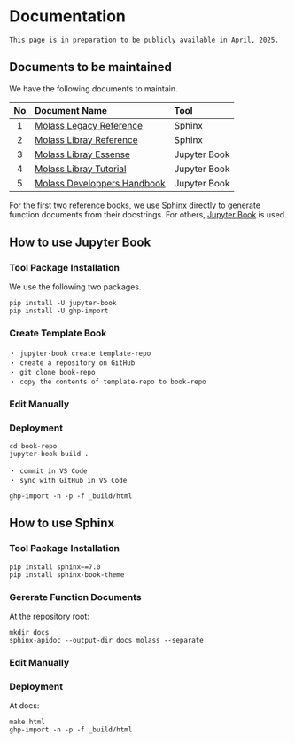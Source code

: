 # Documentation

```{warning}
This page is in preparation to be publicly available in April, 2025.
```

## Documents to be maintained

We have the following documents to maintain.

|No |   Document Name           |    Tool    |
|:-:|:--------------------------|:-----------|
| 1 |[Molass Legacy Reference](https://freesemt.github.io/molass-legacy/)|Sphinx      |
| 2 |[Molass Libray Reference](https://freesemt.github.io/molass-library/)|Sphinx      |
| 3 |[Molass Libray Essense](https://freesemt.github.io/molass-essense/)      |Jupyter Book|
| 4 |[Molass Libray Tutorial](https://freesemt.github.io/molass-tutorial/)     |Jupyter Book|
| 5 |[Molass Developpers Handbook](https://freesemt.github.io/molass-develop/)|Jupyter Book|

For the first two reference books, we use [Sphinx](https://github.com/sphinx-doc/sphinx) directly to generate function documents from their docstrings. For others, [Jupyter Book](https://github.com/jupyter-book/jupyter-book) is used.

## How to use Jupyter Book

### Tool Package Installation

We use the following two packages.

```
pip install -U jupyter-book
pip install -U ghp-import
```

### Create Template Book

    ・ jupyter-book create template-repo
    ・ create a repository on GitHub
    ・ git clone book-repo
    ・ copy the contents of template-repo to book-repo

### Edit Manually


### Deployment

```none
cd book-repo
jupyter-book build .
```

    ・ commit in VS Code
    ・ sync with GitHub in VS Code

```none
ghp-import -n -p -f _build/html
```

## How to use Sphinx

### Tool Package Installation

```none
pip install sphinx~=7.0 
pip install sphinx-book-theme
```

### Gererate Function Documents

At the repository root:

```none
mkdir docs
sphinx-apidoc --output-dir docs molass --separate
```

### Edit Manually



### Deployment

At docs:

```none
make html
ghp-import -n -p -f _build/html
```